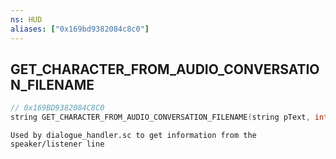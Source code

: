 ```yaml
---
ns: HUD
aliases: ["0x169bd9382084c8c0"]
---
```

## GET_CHARACTER_FROM_AUDIO_CONVERSATION_FILENAME

```c
// 0x169BD9382084C8C0
string GET_CHARACTER_FROM_AUDIO_CONVERSATION_FILENAME(string pText, int startPoint, int endPoint);
```

```
Used by dialogue_handler.sc to get information from the speaker/listener line
```

